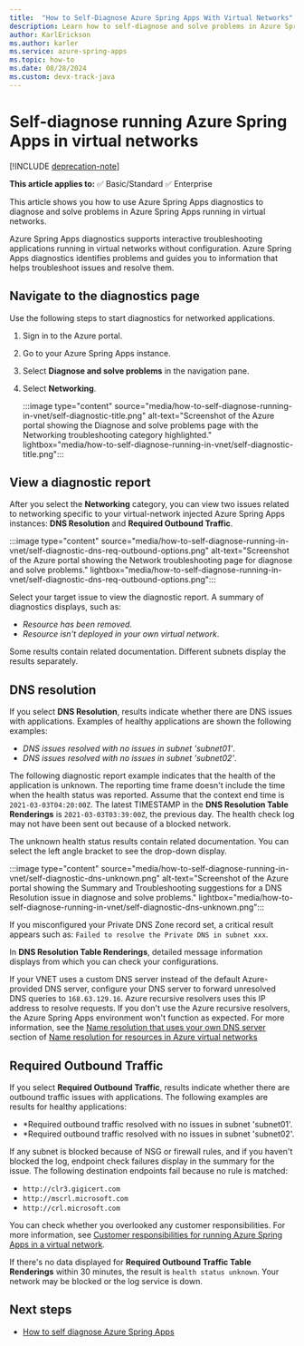 ```yaml
---
title:  "How to Self-Diagnose Azure Spring Apps With Virtual Networks"
description: Learn how to self-diagnose and solve problems in Azure Spring Apps running in virtual networks.
author: KarlErickson
ms.author: karler
ms.service: azure-spring-apps
ms.topic: how-to
ms.date: 08/28/2024
ms.custom: devx-track-java
---
```


# Self-diagnose running Azure Spring Apps in virtual networks

[!INCLUDE [deprecation-note](../includes/deprecation-note.md)]

**This article applies to:** ✅ Basic/Standard ✅ Enterprise

This article shows you how to use Azure Spring Apps diagnostics to diagnose and solve problems in Azure Spring Apps running in virtual networks.

Azure Spring Apps diagnostics supports interactive troubleshooting applications running in virtual networks without configuration. Azure Spring Apps diagnostics identifies problems and guides you to information that helps troubleshoot issues and resolve them.

## Navigate to the diagnostics page

Use the following steps to start diagnostics for networked applications.

1. Sign in to the Azure portal.
1. Go to your Azure Spring Apps instance.
1. Select **Diagnose and solve problems** in the navigation pane.
1. Select **Networking**.

   :::image type="content" source="media/how-to-self-diagnose-running-in-vnet/self-diagnostic-title.png" alt-text="Screenshot of the Azure portal showing the Diagnose and solve problems page with the Networking troubleshooting category highlighted." lightbox="media/how-to-self-diagnose-running-in-vnet/self-diagnostic-title.png":::

## View a diagnostic report

After you select the **Networking** category, you can view two issues related to networking specific to your virtual-network injected Azure Spring Apps instances: **DNS Resolution** and **Required Outbound Traffic**.

   :::image type="content" source="media/how-to-self-diagnose-running-in-vnet/self-diagnostic-dns-req-outbound-options.png" alt-text="Screenshot of the Azure portal showing the Network troubleshooting page for diagnose and solve problems." lightbox="media/how-to-self-diagnose-running-in-vnet/self-diagnostic-dns-req-outbound-options.png":::

Select your target issue to view the diagnostic report. A summary of diagnostics displays, such as:

* *Resource has been removed.*
* *Resource isn't deployed in your own virtual network*.

Some results contain related documentation. Different subnets display the results separately.

## DNS resolution

If you select **DNS Resolution**, results indicate whether there are DNS issues with applications. Examples of healthy applications are shown the following examples:

* *DNS issues resolved with no issues in subnet 'subnet01'*.
* *DNS issues resolved with no issues in subnet 'subnet02'*.

The following diagnostic report example indicates that the health of the application is unknown. The reporting time frame doesn't include the time when the health status was reported. Assume that the context end time is `2021-03-03T04:20:00Z`. The latest TIMESTAMP in the **DNS Resolution Table Renderings** is `2021-03-03T03:39:00Z`, the previous day. The health check log may not have been sent out because of a blocked network.

The unknown health status results contain related documentation. You can select the left angle bracket to see the drop-down display.

:::image type="content" source="media/how-to-self-diagnose-running-in-vnet/self-diagnostic-dns-unknown.png" alt-text="Screenshot of the Azure portal showing the Summary and Troubleshooting suggestions for a DNS Resolution issue in diagnose and solve problems." lightbox="media/how-to-self-diagnose-running-in-vnet/self-diagnostic-dns-unknown.png":::

If you misconfigured your Private DNS Zone record set, a critical result appears such as: `Failed to resolve the Private DNS in subnet xxx`.

In **DNS Resolution Table Renderings**, detailed message information displays from which you can check your configurations.

If your VNET uses a custom DNS server instead of the default Azure-provided DNS server, configure your DNS server to forward unresolved DNS queries to `168.63.129.16`. Azure recursive resolvers uses this IP address to resolve requests. If you don't use the Azure recursive resolvers, the Azure Spring Apps environment won't function as expected. For more information, see the [Name resolution that uses your own DNS server](../../virtual-network/virtual-networks-name-resolution-for-vms-and-role-instances.md#name-resolution-that-uses-your-own-dns-server) section of [Name resolution for resources in Azure virtual networks](../../virtual-network/virtual-networks-name-resolution-for-vms-and-role-instances.md)

## Required Outbound Traffic

If you select **Required Outbound Traffic**, results indicate whether there are outbound traffic issues with applications. The following examples are results for healthy applications:

* *Required outbound traffic resolved with no issues in subnet 'subnet01'.
* *Required outbound traffic resolved with no issues in subnet 'subnet02'.

If any subnet is blocked because of NSG or firewall rules, and if you haven't blocked the log, endpoint check failures display in the summary for the issue. The following destination endpoints fail because no rule is matched:

* `http://clr3.gigicert.com`
* `http://mscrl.microsoft.com`
* `http://crl.microsoft.com`

You can check whether you overlooked any customer responsibilities. For more information, see [Customer responsibilities for running Azure Spring Apps in a virtual network](./vnet-customer-responsibilities.md).

If there's no data displayed for **Required Outbound Traffic Table Renderings** within 30 minutes, the result is `health status unknown`.
Your network may be blocked or the log service is down.

## Next steps

* [How to self diagnose Azure Spring Apps](./how-to-self-diagnose-solve.md)
